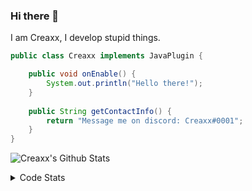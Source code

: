 ### Hi there 👋

I am Creaxx, I develop stupid things. 

```java
public class Creaxx implements JavaPlugin {

    public void onEnable() {
        System.out.println("Hello there!");
    }
    
    public String getContactInfo() {
        return "Message me on discord: Creaxx#0001";
    }
}
```

![Creaxx's Github Stats](https://github-readme-stats.vercel.app/api?username=CreaxxOG&show_icons=true&theme=dark&count_private=true)

<details>
  <summary>Code Stats</summary>

<!--START_SECTION:waka-->
![Code Time](http://img.shields.io/badge/Code%20Time-1%2C386%20hrs%2023%20mins-blue)

![Lines of code](https://img.shields.io/badge/From%20Hello%20World%20I%27ve%20Written-610.4%20thousand%20lines%20of%20code-blue)

**🐱 My GitHub Data** 

> 📦 104.0 kB Used in GitHub's Storage 
 > 
> 🏆 2,121 Contributions in the Year 2023
 > 
> 🚫 Not Opted to Hire
 > 
> 📜 4 Public Repositories 
 > 
> 🔑 3 Private Repositories 
 > 
**I'm a Night 🦉** 

```text
🌞 Morning                295 commits         ██░░░░░░░░░░░░░░░░░░░░░░░   07.16 % 
🌆 Daytime                1725 commits        ██████████░░░░░░░░░░░░░░░   41.88 % 
🌃 Evening                2013 commits        ████████████░░░░░░░░░░░░░   48.87 % 
🌙 Night                  86 commits          █░░░░░░░░░░░░░░░░░░░░░░░░   02.09 % 
```
📅 **I'm Most Productive on Saturday** 

```text
Monday                   512 commits         ███░░░░░░░░░░░░░░░░░░░░░░   12.43 % 
Tuesday                  574 commits         ███░░░░░░░░░░░░░░░░░░░░░░   13.94 % 
Wednesday                606 commits         ████░░░░░░░░░░░░░░░░░░░░░   14.71 % 
Thursday                 632 commits         ████░░░░░░░░░░░░░░░░░░░░░   15.34 % 
Friday                   391 commits         ██░░░░░░░░░░░░░░░░░░░░░░░   09.49 % 
Saturday                 722 commits         ████░░░░░░░░░░░░░░░░░░░░░   17.53 % 
Sunday                   682 commits         ████░░░░░░░░░░░░░░░░░░░░░   16.56 % 
```


📊 **This Week I Spent My Time On** 

```text
💬 Programming Languages: 
Java                     4 hrs 35 mins       ██████████████████████░░░   88.18 % 
Kotlin                   16 mins             █░░░░░░░░░░░░░░░░░░░░░░░░   05.30 % 
YAML                     12 mins             █░░░░░░░░░░░░░░░░░░░░░░░░   04.07 % 
XML                      7 mins              █░░░░░░░░░░░░░░░░░░░░░░░░   02.29 % 
IDEA_MODULE              0 secs              ░░░░░░░░░░░░░░░░░░░░░░░░░   00.15 % 

🔥 Editors: 
IntelliJ                 5 hrs 11 mins       █████████████████████████   100.00 % 
```

**I Mostly Code in Java** 

```text
Java                     57 repos            ███████████████████░░░░░░   76.00 % 
Kotlin                   10 repos            ███░░░░░░░░░░░░░░░░░░░░░░   13.33 % 
CSS                      2 repos             █░░░░░░░░░░░░░░░░░░░░░░░░   02.67 % 
JavaScript               2 repos             █░░░░░░░░░░░░░░░░░░░░░░░░   02.67 % 
EJS                      1 repo              ░░░░░░░░░░░░░░░░░░░░░░░░░   01.33 % 
```




 Last Updated on 10/07/2023 06:28:30 UTC
<!--END_SECTION:waka-->
</details>
